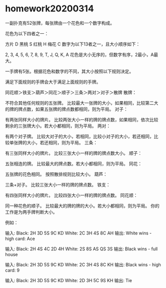 # homework20200314
一副扑克有52张牌，每张牌由一个花色和一个数字构成。

花色为以下四者之一：

方片 D
黑桃 S
红桃 H
梅花 C
数字为以下13者之一，且大小顺序如下：

2, 3, 4, 5, 6, 7, 8, 9, T, J, Q, K, A
花色是大小无序的，但数字有序，2最小，A最大。

一手牌有5张。根据花色和数字的不同，其大小按照以下规则决定。

满足下面规则的手牌会大于满足上面规则的手牌。

同花顺＞铁支＞葫芦＞同花＞顺子＞三条＞两对＞对子＞散牌
散牌：

不符合其他任何规则的五张牌。 比较最大一张牌的大小，如果相同，比较第二大的牌的牌点数，如果五张牌的牌点数都相同，则为平局。
对子：

有两张同样大小的牌片。 比较两张大小一样的牌的牌点数，如果相同，依次比较剩余的三张牌大小。若大小都相同，则为平局。
两对：

有两个对子牌。 比较大对子的大小，若相同，比较小对子的大小，若还相同，比较单张牌的大小，若还相同，则为平局。
三条：

有三张同样大小的牌片。 比较三张大小一样的牌的牌点数大小。
顺子：

五张相连的牌。 比较最大的牌点数。若大小都相同，则为平局。
同花：

五张牌的花色相同。 按照散排规则比较大小。
葫芦：

三条+对子。 比较三张大小一样的牌的牌点数。
铁支：

有四张同样大小的牌片。 比较四张大小一样的牌的牌点数。
同花顺：

同一种花色的顺子。 比较最大的牌的牌的大小。若大小都相同，则为平局。
你的工作是为两手牌判断大小。

例如：

输入: Black: 2H 3D 5S 9C KD White: 2C 3H 4S 8C AH 输出: White wins - high card: Ace

输入: Black: 2H 4S 4C 2D 4H White: 2S 8S AS QS 3S 输出: Black wins - full house

输入: Black: 2H 3D 5S 9C KD White: 2C 3H 4S 8C KH 输出: Black wins - high card: 9

输入: Black: 2H 3D 5S 9C KD White: 2D 3H 5C 9S KH 输出: Tie
